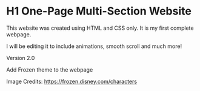 # H1 One-Page Multi-Section Website
This website was created using HTML and CSS only. It is my first complete webpage.
<!-- Version 1: -->
I will be editing it to include animations, smooth scroll and much more!

Version 2.0

Add Frozen theme to the webpage

Image Credits:
https://frozen.disney.com/characters



